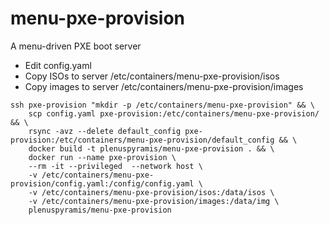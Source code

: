 # menu-pxe-provision

A menu-driven PXE boot server

 * Edit config.yaml
 * Copy ISOs to server /etc/containers/menu-pxe-provision/isos
 * Copy images to server /etc/containers/menu-pxe-provision/images

```
ssh pxe-provision "mkdir -p /etc/containers/menu-pxe-provision" && \
    scp config.yaml pxe-provision:/etc/containers/menu-pxe-provision/ && \
    rsync -avz --delete default_config pxe-provision:/etc/containers/menu-pxe-provision/default_config && \
    docker build -t plenuspyramis/menu-pxe-provision . && \
    docker run --name pxe-provision \
    --rm -it --privileged  --network host \
    -v /etc/containers/menu-pxe-provision/config.yaml:/config/config.yaml \
    -v /etc/containers/menu-pxe-provision/isos:/data/isos \
    -v /etc/containers/menu-pxe-provision/images:/data/img \
    plenuspyramis/menu-pxe-provision
```
